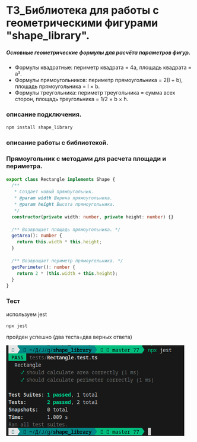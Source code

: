 # ТЗ_Библиотека для работы с геометрическими фигурами "shape_library".

##### Основные геометрические формулы для расчёта параметров фигур.

- Формулы квадратные: периметр квадрата = 4а, площадь квадрата = a².
- Формулы прямоугольников: периметр прямоугольника = 2(l + b), площадь прямоугольника = l × b.
- Формулы треугольника: периметр треугольника = сумма всех сторон, площадь треугольника = 1/2 × b × h.

### описание подключения.

```bash
npm install shape_library
```

### описание работы с библиотекой.

### Прямоугольник с методами для расчета площади и периметра.

```typescript
export class Rectangle implements Shape {
  /**
   * Создает новый прямоугольник.
   * @param width Ширина прямоугольника.
   * @param height Высота прямоугольника.
   */
  constructor(private width: number, private height: number) {}

  /** Возвращает площадь прямоугольника. */
  getArea(): number {
    return this.width * this.height;
  }

  /** Возвращает периметр прямоугольника. */
  getPerimeter(): number {
    return 2 * (this.width + this.height);
  }
}
```

### Тест

используем jest

```bash
npx jest
```

пройден успешно (два теста=два верных ответа)

![result](<img/The test result is a rectangle.png>)
